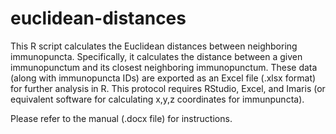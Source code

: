 # euclidean-distances

This R script calculates the Euclidean distances between neighboring immunopuncta. Specifically, it calculates the distance between a given immunopunctum and its closest neighboring immunopunctum. These data (along with immunopuncta IDs) are exported as an Excel file (.xlsx format) for further analysis in R. This protocol requires RStudio, Excel, and Imaris (or equivalent software for calculating x,y,z coordinates for immunpuncta).

Please refer to the manual (.docx file) for instructions.
